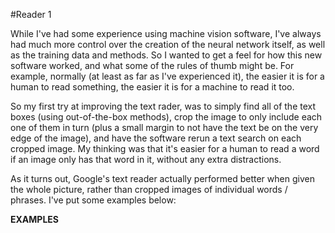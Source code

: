 #Reader 1

While I've had some experience using machine vision software, I've always had much more control over the creation of the neural network itself, as well as the training data and methods. So I wanted to get a feel for how this new software worked, and what some of the rules of thumb might be. For example, normally (at least as far as I've experienced it), the easier it is for a human to read something, the easier it is for a machine to read it too.

So my first try at improving the text rader, was to simply find all of the text boxes (using out-of-the-box methods), crop the image to only include each one of them in turn (plus a small margin to not have the text be on the very edge of the image), and have the software rerun a text search on each cropped image. My thinking was that it's easier for a human to read a word if an image only has that word in it, without any extra distractions.

As it turns out, Google's text reader actually performed better when given the whole picture, rather than cropped images of individual words / phrases. I've put some examples below:

**EXAMPLES**
